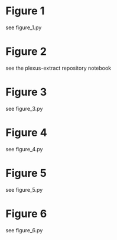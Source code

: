 # Figure 1
see figure_1.py

# Figure 2
see the plexus-extract repository notebook

# Figure 3
see figure_3.py

# Figure 4
see figure_4.py

# Figure 5
see figure_5.py

# Figure 6
see figure_6.py